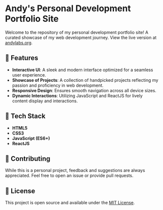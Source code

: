 # Andy's Personal Development Portfolio Site

Welcome to the repository of my personal development portfolio site! A curated showcase of my web development journey. View the live version at [andylabs.org](https://andylabs.org).

## 🌟 Features

- **Interactive UI**: A sleek and modern interface optimized for a seamless user experience.
- **Showcase of Projects**: A collection of handpicked projects reflecting my passion and proficiency in web development.
- **Responsive Design**: Ensures smooth navigation across all device sizes.
- **Dynamic Interactions**: Utilizing JavaScript and ReactJS for lively content display and interactions.

## 🔧 Tech Stack

- **HTML5**
- **CSS3**
- **JavaScript (ES6+)**
- **ReactJS**

## 🤝 Contributing

While this is a personal project, feedback and suggestions are always appreciated. Feel free to open an issue or provide pull requests.

## 📜 License

This project is open source and available under the [MIT License](https://choosealicense.com/licenses/mit/).
